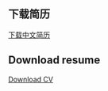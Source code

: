 
## 下载简历
[下载中文简历](/files/简历李原帅.pdf)  <!-- 替换为实际文件路径 -->

## Download resume
[Download CV](/files/CV.pdf)  <!-- 替换为实际文件路径 -->
